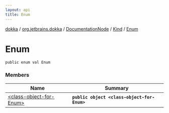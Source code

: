 ```yaml
---
layout: api
title: Enum
---
```

[dokka](../../../../index.html) / [org.jetbrains.dokka](../../../index.html) / [DocumentationNode](../../index.html) / [Kind](../index.html) / [Enum](index.html)


# Enum



```
public enum val Enum
```


### Members

| Name | Summary |
|------|---------|
|[&lt;class-object-for-Enum&gt;](_class-object-for-Enum_.html)|**`public object <class-object-for-Enum>`**|
